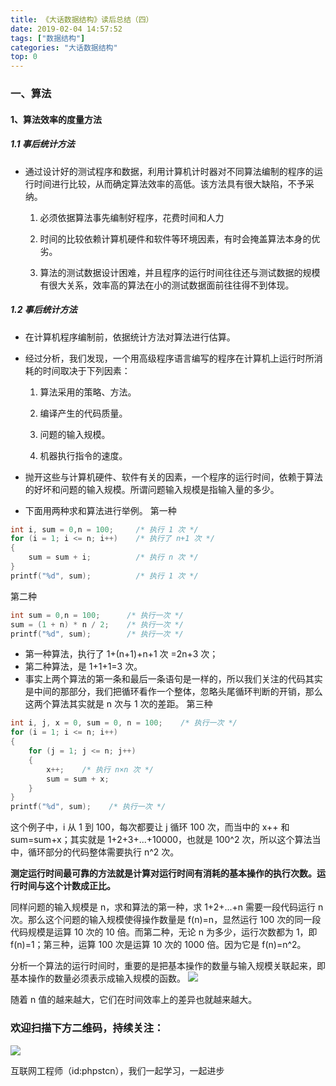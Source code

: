 ```yaml
---
title: 《大话数据结构》读后总结（四）
date: 2019-02-04 14:57:52
tags: ["数据结构"]
categories: "大话数据结构"
top: 0
---
```


### 一、算法

#### 1、算法效率的度量方法

##### 1.1 事后统计方法

- 通过设计好的测试程序和数据，利用计算机计时器对不同算法编制的程序的运行时间进行比较，从而确定算法效率的高低。该方法具有很大缺陷，不予采纳。

  1. 必须依据算法事先编制好程序，花费时间和人力

  2. 时间的比较依赖计算机硬件和软件等环境因素，有时会掩盖算法本身的优劣。

  3. 算法的测试数据设计困难，并且程序的运行时间往往还与测试数据的规模有很大关系，效率高的算法在小的测试数据面前往往得不到体现。

##### 1.2 事后统计方法

- 在计算机程序编制前，依据统计方法对算法进行估算。
- 经过分析，我们发现，一个用高级程序语言编写的程序在计算机上运行时所消耗的时间取决于下列因素：

  1. 算法采用的策略、方法。

  2. 编译产生的代码质量。

  3. 问题的输入规模。

  4. 机器执行指令的速度。
- 抛开这些与计算机硬件、软件有关的因素，一个程序的运行时间，依赖于算法的好坏和问题的输入规模。所谓问题输入规模是指输入量的多少。
- 下面用两种求和算法进行举例。
第一种

```c
int i, sum = 0,n = 100;     /* 执行 1 次 */
for (i = 1; i <= n; i++)    /* 执行了 n+1 次 */
{
    sum = sum + i;          /* 执行 n 次 */
}
printf("%d", sum);          /* 执行 1 次 */
```

第二种

```c
int sum = 0,n = 100;      /* 执行一次 */
sum = (1 + n) * n / 2;    /* 执行一次 */
printf("%d", sum);        /* 执行一次 */
```

- 第一种算法，执行了 1+(n+1)+n+1 次 =2n+3 次；
- 第二种算法，是 1+1+1=3 次。
- 事实上两个算法的第一条和最后一条语句是一样的，所以我们关注的代码其实是中间的那部分，我们把循环看作一个整体，忽略头尾循环判断的开销，那么这两个算法其实就是 n 次与 1 次的差距。
第三种

```c
int i, j, x = 0, sum = 0, n = 100;    /* 执行一次 */
for (i = 1; i <= n; i++)
{
    for (j = 1; j <= n; j++)
    {
        x++;    /* 执行 n×n 次 */
        sum = sum + x;
    }
}
printf("%d", sum);    /* 执行一次 */
```

这个例子中，i 从 1 到 100，每次都要让 j 循环 100 次，而当中的 x++ 和 sum=sum+x；其实就是 1+2+3+...+10000，也就是 100^2 次，所以这个算法当中，循环部分的代码整体需要执行 n^2 次。

**测定运行时间最可靠的方法就是计算对运行时间有消耗的基本操作的执行次数。运行时间与这个计数成正比。**

同样问题的输入规模是 n，求和算法的第一种，求 1+2+...+n 需要一段代码运行 n 次。那么这个问题的输入规模使得操作数量是 f(n)=n，显然运行 100 次的同一段代码规模是运算 10 次的 10 倍。而第二种，无论 n 为多少，运行次数都为 1，即 f(n)=1；第三种，运算 100 次是运算 10 次的 1000 倍。因为它是 f(n)=n^2。

分析一个算法的运行时间时，重要的是把基本操作的数量与输入规模关联起来，即基本操作的数量必须表示成输入规模的函数。
![](http://ww1.sinaimg.cn/large/a616b9a4gy1g4y0b9w2s3j20w00icjry.jpg)

随着 n 值的越来越大，它们在时间效率上的差异也就越来越大。

### 欢迎扫描下方二维码，持续关注：

![](http://ww1.sinaimg.cn/large/a616b9a4gy1g4xzv954a4j20760763yo.jpg)

互联网工程师（id:phpstcn），我们一起学习，一起进步
